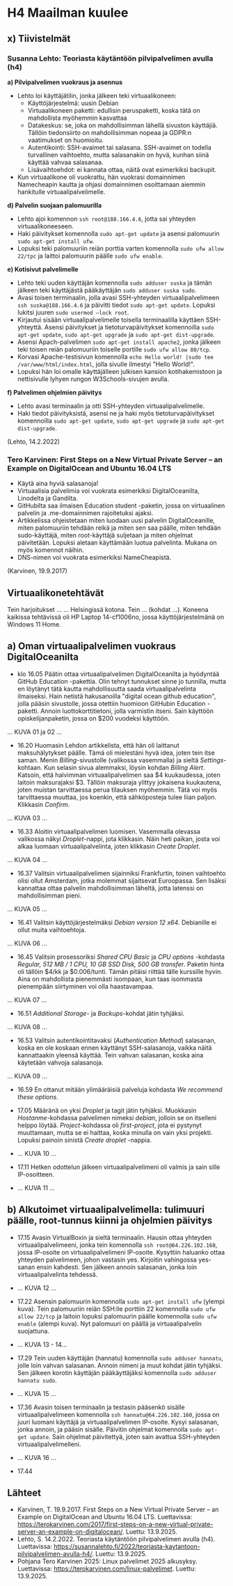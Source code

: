 # H4 Maailman kuulee

## x) Tiivistelmät

### Susanna Lehto: Teoriasta käytäntöön pilvipalvelimen avulla (h4)

**a) Pilvipalvelimen vuokraus ja asennus**
- Lehto loi käyttäjätilin, jonka jälkeen teki virtuaalikoneen:
  - Käyttöjärjestelmä: uusin Debian
  - Virtuaalikoneen paketti: edullisin peruspaketti, koska tätä on mahdollista myöhemmin kasvattaa
  - Datakeskus: se, joka on mahdollisimman lähellä sivuston käyttäjiä. Tällöin tiedonsiirto on mahdollisimman nopeaa ja GDPR:n vaatimukset on huomioitu.
  - Autentikointi: SSH-avaimet tai salasana. SSH-avaimet on todella turvallinen vaihtoehto, mutta salasanakin on hyvä, kunhan siinä käyttää vahvaa salasanaa.
  - Lisävaihtoehdot: ei kannata ottaa, näitä ovat esimerkiksi backupit.
- Kun virtuaalikone oli vuokrattu, hän vuokrasi domainnimen Namecheapin kautta ja ohjasi domainnimen osoittamaan aiemmin hankitulle virtuaalipalvelimelle.

**d) Palvelin suojaan palomuurilla**
- Lehto ajoi komennon ```ssh root@188.166.4.6```, jotta sai yhteyden virtuaalikoneeseen.
- Haki päivitykset komennolla ```sudo apt-get update``` ja asensi palomuurin ```sudo apt-get install ufw```.
- Lopuksi teki palomuuriin reiän porttia varten komennolla ```sudo ufw allow 22/tpc``` ja laittoi palomuurin päälle ```sudo ufw enable```.

**e) Kotisivut palvelimelle**
- Lehto teki uuden käyttäjän komennolla ```sudo adduser suska``` ja tämän jälkeen teki käyttäjästä pääkäyttäjän ```sudo adduser suska sudo```.
- Avasi toisen terminaalin, jolla avasi SSH-yhteyden virtuaalipalvelimeen ```ssh suska@188.166.4.6``` ja päivitti tiedot ```sudo apt-get update```. Lopuksi lukitsi juuren ```sudo usermod –lock root```.
- Kirjautui sisään virtuaalipalvelimelle toisella terminaalilla käyttäen SSH-yhteyttä. Asensi päivitykset ja tietoturvapäivitykset komennoilla ```sudo apt-get update```, ```sudo apt-get upgrade``` ja ```sudo apt-get dist-upgrade```.
- Asensi Apach-palvelimen ```sudo apt-get install apache2```, jonka jälkeen teki toisen reiän palomuuriin toiselle portille ```sudo ufw allow 80/tcp```.
- Korvasi Apache-testisivun komennolla ```echo Hello world! |sudo tee /var/www/html/index.html```, jolla sivulle ilmestyi "Hello World!".
- Lopuksi hän loi omalle käyttäjälleen julkisen kansion kotihakemistoon ja nettisivulle lyhyen rungon W3Schools-sivujen avulla.

**f) Palvelimen ohjelmien päivitys**
- Lehto avasi terminaalin ja otti SSH-yhteyden virtuaalipalvelimelle.
- Haki tiedot päivityksistä, asensi ne ja haki myös tietoturvapäivitykset komennoilla ```sudo apt-get update```, ```sudo apt-get upgrade``` ja ```sudo apt-get dist-upgrade```.

(Lehto, 14.2.2022)

### Tero Karvinen: First Steps on a New Virtual Private Server – an Example on DigitalOcean and Ubuntu 16.04 LTS

- Käytä aina hyviä salasanoja!
- Virtuaalisia palvelimia voi vuokrata esimerkiksi DigitalOceanilta, Linodelta ja Gandilta.
- GitHubilta saa ilmaisen Education student -paketin, jossa on virtuaalinen palvelin ja .me-domainnimen rajoitetuksi ajaksi.
- Artikkelissa ohjeistetaan miten luodaan uusi palvelin DigitalOceanille, miten palomuuriin tehdään reikä ja miten sen saa päälle, miten tehdään sudo-käyttäjä, miten root-käyttäjä suljetaan ja miten ohjelmat päivitetään. Lopuksi aletaan käyttämään luotua palvelinta. Mukana on myös komennot näihin.
- DNS-nimen voi vuokrata esimerkiksi NameCheapistä.   

(Karvinen, 19.9.2017)

## Virtuaalikonetehtävät

Tein harjoitukset ... ... Helsingissä kotona. Tein ... (kohdat ...). Koneena kaikissa tehtävissä oli HP Laptop 14-cf1006no, jossa käyttöjärjestelmänä on Windows 11 Home.


## a) Oman virtuaalipalvelimen vuokraus DigitalOceanilta

- klo 16.05 Päätin ottaa virtuaalipalvelimen DigitalOceanilta ja hyödyntää GitHub Education -pakettia. Olin tehnyt tunnukset sinne jo tunnilla, mutta en löytänyt tätä kautta mahdollisuutta saada virtuaalipalvelinta ilmaiseksi. Hain netistä hakusanoilla "digital ocean github education", jolla pääsin sivustolle, jossa otettiin huomioon GitHubin Education -paketti. Annoin luottokorttitietoni, jolla varmistin itseni. Sain käyttöön opiskelijanpaketin, jossa on $200 vuodeksi käyttöön.

... KUVA 01 ja 02 ...

- 16.20 Huomasin Lehdon artikkelista, että hän oli laittanut maksuhälytykset päälle. Tämä oli mielestäni hyvä idea, joten tein itse saman. Menin _Billing_-sivustolle (valikossa vasemmalla) ja sieltä _Settings_-kohtaan. Kun selasin sivua alemmaksi, löysin kohdan _Billing Alert_. Katsoin, että halvimman virtuaalipalvelimen saa $4 kuukaudessa, joten laitoin maksurajaksi $3. Tällöin maksuraja ylittyy jokaisena kuukautena, joten muistan tarvittaessa perua tilauksen myöhemmin. Tätä voi myös tarvittaessa muuttaa, jos koenkin, että sähköposteja tulee liian paljon. Klikkasin _Confirm_.

... KUVA 03 ...

- 16.33 Aloitin virtuaalipalvelimen luomisen. Vasemmalla olevassa valikossa näkyi _Droplet_-nappi, jota klikkasin. Näin heti paikan, josta voi alkaa luomaan virtuaalipalvelinta, joten klikkasin _Create Droplet_.

... KUVA 04 ...

- 16.37 Valitsin virtuaalipalvelimen sijainniksi Frankfurtin, toinen vaihtoehto olisi ollut Amsterdam, jotka molemmat sijaitsevat Euroopassa. Sen lisäksi kannattaa ottaa palvelin mahdollisimman läheltä, jotta latenssi on mahdollisimman pieni.

... KUVA 05 ... 

- 16.41 Valitsin käyttöjärjestelmäksi _Debian version 12 x64_. Debianille ei ollut muita vaihtoehtoja. 

... KUVA 06 ... 

- 16.45 Valitsin prosessoriksi _Shared CPU Basic_ ja _CPU options_ -kohdasta _Regular, 512 MB / 1 CPU, 10 GB SSD Disk, 500 GB transfer_. Paketin hinta oli tällöin $4/kk ja $0.006/tunti. Tämän pitäisi riittää tälle kurssille hyvin. Aina on mahdollista pienemmästi isompaan, kun taas isommasta pienempään siirtyminen voi olla haastavampaa.  

... KUVA 07 ...

- 16.51 _Additional Storage_- ja _Backups_-kohdat jätin tyhjäksi.

... KUVA 08 ... 

- 16.53 Valitsin autentikointitavaksi (_Authentication Method_) salasanan, koska en ole koskaan ennen käyttänyt SSH-salasanoja, vaikka näitä kannattaakin yleensä käyttää. Tein vahvan salasanan, koska aina käytetään vahvoja salasanoja. 

... KUVA 09 ...

- 16.59 En ottanut mitään ylimääräisiä palveluja kohdasta _We recommend these options_.

- 17.05 Määränä on yksi _Droplet_ ja tagit jätin tyhjäksi. Muokkasin _Hostanme_-kohdassa palvelimen nimeksi _debian_, jolloin se on itselleni helppo löytää. _Project_-kohdassa oli _first-project_, jota ei pystynyt muuttamaan, mutta se ei haittaa, koska minulla on vain yksi projekti. Lopuksi painoin sinistä _Create droplet_ -nappia.

- ... KUVA 10 ...

- 17.11 Hetken odottelun jälkeen virtuaalipalvelimeni oli valmis ja sain sille IP-osoitteen.

- ... KUVA 11 ...


## b) Alkutoimet virtuaalipalvelimella: tulimuuri päälle, root-tunnus kiinni ja ohjelmien päivitys

- 17.15 Avasin VirtualBoxin ja sieltä terminaalin. Hausin ottaa yhteyden virtuaalipalvelimeeni, jonka tein komennolla ```ssh root@64.226.102.160```, jossa IP-osoite on virtuaalipalvelimeni IP-osoite. Kysyttiin haluanko ottaa yhteyden palvelimeen, johon vastasin yes. Kirjoitin vahingossa yes-sanan ensin kahdesti. Sen jälkeen annoin salasanan, jonka loin virtuaalipalvelinta tehdessä.

- ... KUVA 12 ...

- 17.22 Asensin palomuurin komennolla ```sudo apt-get install ufw``` (ylempi kuva). Tein palomuuriin reiän SSH:lle porttiin 22 komennolla ```sudo ufw allow 22/tcp``` ja laitoin lopuksi palomuurin päälle komennolla ```sudo ufw enable``` (alempi kuva). Nyt palomuuri on päällä ja virtuaalipalvelin suojattuna.

- ... KUVA 13 - 14...

- 17.29 Tein uuden käyttäjän (hannatu) komennolla ```sudo adduser hannatu```, jolle loin vahvan salasanan. Annoin nimeni ja muut kohdat jätin tyhjäksi. Sen jälkeen korotin käyttäjän pääkäyttäjäksi komennolla ```sudo adduser hannatu sudo```.

- ... KUVA 15 ...

- 17.36 Avasin toisen terminaalin ja testasin pääsenkö sisälle virtuaalipalvelimeen komennolla ```ssh hannatu@64.226.102.160```, jossa on juuri luomani käyttäjä ja virtuaalipalvelimen IP-osoite. Kysyi salasanan, jonka annoin, ja pääsin sisälle. Päivitin ohjelmat komennolla ```sudo apt-get update```. Sain ohjelmat päivitettyä, joten sain avattua SSH-yhteyden virtuaalipalvelimelleni. 

- ... KUVA 16 ...

- 17.44 



## Lähteet

- Karvinen, T. 19.9.2017. First Steps on a New Virtual Private Server – an Example on DigitalOcean and Ubuntu 16.04 LTS. Luettavissa: https://terokarvinen.com/2017/first-steps-on-a-new-virtual-private-server-an-example-on-digitalocean/. Luettu: 13.9.2025.
- Lehto, S. 14.2.2022. Teoriasta käytäntöön pilvipalvelimen avulla (h4). Luettavissa: https://susannalehto.fi/2022/teoriasta-kaytantoon-pilvipalvelimen-avulla-h4/. Luettu: 13.9.2025.
- Pohjana Tero Karvinen 2025: Linux palvelimet 2025 alkusyksy. Luettavissa: https://terokarvinen.com/linux-palvelimet. Luettu: 13.9.2025.
